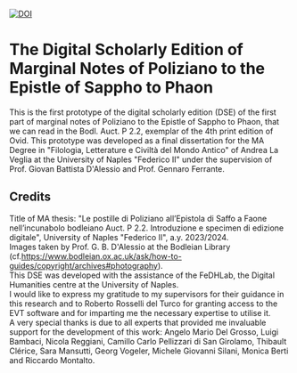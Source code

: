 [![DOI](https://zenodo.org/badge/DOI/10.5281/zenodo.17315767.svg)](https://doi.org/10.5281/zenodo.17315767)
# The Digital Scholarly Edition of Marginal Notes of Poliziano to the Epistle of Sappho to Phaon

This is the first prototype of the digital scholarly edition (DSE) of the first part of marginal notes of Poliziano to the Epistle of Sappho to Phaon, that we can read in the Bodl. Auct. P 2.2, exemplar of the 4th print edition of Ovid.
This prototype was developed as a final dissertation for the MA Degree in "Filologia, Letterature e Civiltà del Mondo Antico" of Andrea La Veglia at the University of Naples "Federico II" under the supervision of Prof. Giovan Battista D'Alessio and Prof. Gennaro Ferrante.

## Credits 
Title of MA thesis: "Le postille di Poliziano all’Epistola di Saffo a Faone nell’incunabolo bodleiano Auct. P 2.2. Introduzione e specimen di edizione digitale", University of Naples "Federico II", a.y. 2023/2024.  
Images taken by Prof. G. B. D'Alessio at the Bodleian Library (cf.https://www.bodleian.ox.ac.uk/ask/how-to-guides/copyright/archives#photography).  
This DSE was developed with the assistance of the FeDHLab, the Digital Humanities centre at the University of Naples.  
I would like to express my gratitude to my supervisors for their guidance in this research and to Roberto Rosselli del Turco for granting access to the EVT software and for imparting me the necessary expertise to utilise it.  
A very special thanks is due to all experts that provided me invaluable support for the development of this work: Angelo Mario Del Grosso, Luigi Bambaci, Nicola Reggiani, Camillo Carlo Pellizzari di San Girolamo, Thibault Clérice, Sara Mansutti, Georg Vogeler, Michele Giovanni Silani, Monica Berti and Riccardo Montalto.


